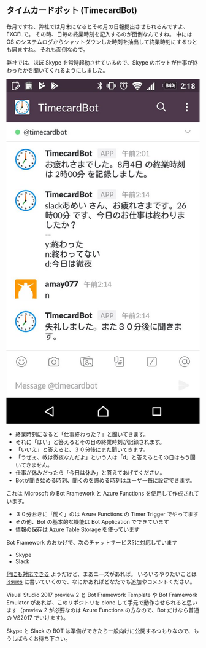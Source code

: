 タイムカードボット (TimecardBot)
---

毎月ですね、弊社では月末になるとその月の日報提出させられるんですよ、EXCELで。
その時、日毎の終業時刻を記入するのが面倒なんですね。
中には OS のシステムログからシャットダウンした時刻を抽出して終業時刻にするひとも居ますね。
それも面倒なので。

弊社では、ほぼ Skype を常時起動させているので、Skype のボットが仕事が終わったかを聞いてくれるようにしました。

![screenshot](screenshot_01.png)

* 終業時刻になると「仕事終わった？」と聞いてきます。
* それに「はい」と答えるとその日の終業時刻が記録されます。
* 「いいえ」と答えると、３０分後にまた聞いてきます。
* 「うぜぇ、教は徹夜なんだよ」という人は「d」と答えるとその日はもう聞いてきません。
* 仕事が休みだったら「今日は休み」と答えてあげてください。
* Botが聞き始める時刻、聞くのを諦める時刻はユーザー毎に設定できます。

これは Microsoft の Bot Framework と Azure Functions を使用して作成されています。
* ３０分おきに「聞く」のは Azure Functions の Timer Trigger でやってます
* その他、Bot の基本的な機能は Bot Application でできています
* 情報の保存は Azure Table Storage を使っています

Bot Framework のおかげで、次のチャットサービス?に対応しています
* Skype
* Slack

[他にも対応できる](https://docs.microsoft.com/en-us/bot-framework/portal-configure-channels) ようだけど、まあニーズがあれば。
いろいろやりたいことは [issues](https://github.com/amay077/TimecardBot/issues) に書いていくので、なにかあればどなたでも追加やコメントください。

Visual Studio 2017 preview 2 と Bot Framework Template や Bot Framework Emulator があれば、このリポジトリを clone して手元で動作させられると思います（preview 2 が必要なのは Azure Functions の方なので、Bot だけなら普通の VS2017 でいけます）。

Skype と Slack の BOT は準備ができたら一般向けに公開するつもりなので、もうしばらくお待ち下さい。
